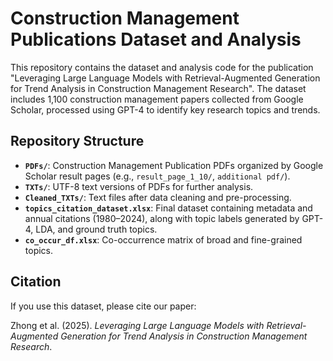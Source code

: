 
# Construction Management Publications Dataset and Analysis

This repository contains the dataset and analysis code for the publication "Leveraging Large Language Models with Retrieval-Augmented Generation for Trend Analysis in Construction Management Research". The dataset includes 1,100 construction management papers collected from Google Scholar, processed using GPT-4 to identify key research topics and trends.

## Repository Structure

- **`PDFs/`**: Construction Management Publication PDFs organized by Google Scholar result pages (e.g., `result_page_1_10/`, `additional pdf/`).
- **`TXTs/`**: UTF-8 text versions of PDFs for further analysis.
- **`Cleaned_TXTs/`**: Text files after data cleaning and pre-processing.
- **`topics_citation_dataset.xlsx`**: Final dataset containing metadata and annual citations (1980–2024), along with topic labels generated by GPT-4, LDA, and ground truth topics.
- **`co_occur_df.xlsx`**: Co-occurrence matrix of broad and fine-grained topics.

## Citation

If you use this dataset, please cite our paper:

Zhong et al. (2025). *Leveraging Large Language Models with Retrieval-Augmented Generation for Trend Analysis in Construction Management Research*.
